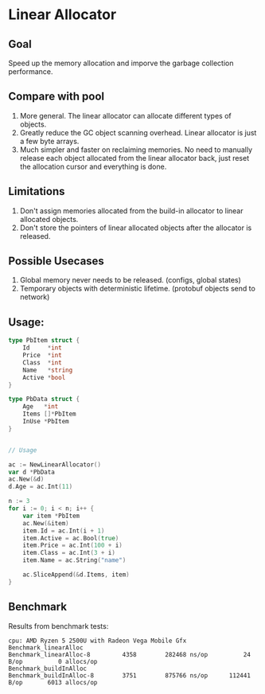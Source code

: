 
# Linear Allocator

## Goal
Speed up the memory allocation and imporve the garbage collection performance.

## Compare with pool
1. More general. The linear allocator can allocate different types of objects.
2. Greatly reduce the GC object scanning overhead. Linear allocator is just a few byte arrays. 
3. Much simpler and faster on reclaiming memories. No need to manually release each object allocated from the linear allocator back, just reset the allocation cursor and everything is done.

## Limitations
1. Don't assign memories allocated from the build-in allocator to linear allocated objects.
2. Don't store the pointers of linear allocated objects after the allocator is released.


## Possible Usecases
1. Global memory never needs to be released. (configs, global states)
2. Temporary objects with deterministic lifetime. (protobuf objects send to network)



## Usage:

```go
type PbItem struct {
	Id     *int
	Price  *int
	Class  *int
	Name   *string
	Active *bool
}

type PbData struct {
	Age   *int
	Items []*PbItem
	InUse *PbItem
}


// Usage

ac := NewLinearAllocator()
var d *PbData
ac.New(&d)
d.Age = ac.Int(11)

n := 3
for i := 0; i < n; i++ {
	var item *PbItem
	ac.New(&item)
	item.Id = ac.Int(i + 1)
	item.Active = ac.Bool(true)
	item.Price = ac.Int(100 + i)
	item.Class = ac.Int(3 + i)
	item.Name = ac.String("name")

	ac.SliceAppend(&d.Items, item)
}

```

## Benchmark
Results from benchmark tests:
``` 
cpu: AMD Ryzen 5 2500U with Radeon Vega Mobile Gfx  
Benchmark_linearAlloc
Benchmark_linearAlloc-8    	    4358	    282468 ns/op	      24 B/op	       0 allocs/op
Benchmark_buildInAlloc
Benchmark_buildInAlloc-8   	    3751	    875766 ns/op	  112441 B/op	    6013 allocs/op
```
